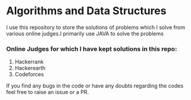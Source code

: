 # Algorithms and Data Structures

I use this repository to store the solutions of problems which I solve from various online judges.I primarily use JAVA to solve the problems

### Online Judges for which I have kept solutions in this repo:
1. Hackerrank
2. Hackerearth
3. Codeforces

If you find any bugs in the code or have any doubts regarding the codes feel free to raise an issue or a PR.

